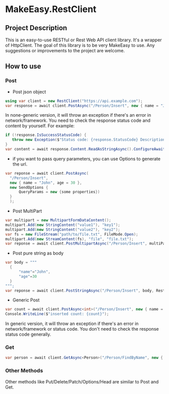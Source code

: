 # MakeEasy.RestClient

## Project Description
  This is an easy-to-use RESTful or Rest Web API client library. It's a wrapper of HttpClient. The goal of this library is to be very MakeEasy to use. Any suggestions or improvements to the project are welcome.

## How to use

### Post
  + Post json object
  ```csharp
  using var client = new RestClient("https://api.example.com");
  var response = await client.PostAsync("/Person/Insert", new { name = "John", age = 30 });
  ```
  In none-generic version, it will throw an exception if there's an error in network/framework. You need to check the response status code and content by yourself. For example:
  ```csharp
  if (!response.IsSuccessStatusCode) {
     throw new Exception($"Status code: {response.StatusCode} Description:{response.ReasonPhrase}");
  }
  var content = await response.Content.ReadAsStringAsync().ConfigureAwait(false);
  ```
  + if you want to pass query parameters, you can use Options to generate the url.
  ```csharp
  var reponse = await client.PostAsync(
	"/Person/Insert",
	new { name = "John", age = 30 },
	new SendOptions {
		QueryParams = new {some properties})
	}
	);
  ```
  + Post MultiPart
  ```csharp
  var multipart = new MultipartFormDataContent();
  multipart.Add(new StringContent("value1"), "key1");
  multipart.Add(new StringContent("value2"), "key2");
  var fs = new FileStream("path/to/file.txt", FileMode.Open);
  multipart.Add(new StreamContent(fs), "file", "file.txt");
  var reponse = await client.PostMultipartAsync("/Person/Insert", multiPart);
  ```
  + Post pure string as body
  ```csharp
  var body = """
	{
		"name"="John",
		"age"=30
	}
  """;
  var reponse = await client.PostStringAsync("/Person/Insert", body, RestContentTypes.Json);
  ```
  + Generic Post
  ```csharp
  var count = await client.PostAsync<int>("/Person/Insert", new { name = "John", age = 30 });
  Console.WriteLine($"inserted count: {count}");
  ```
  In generic version, it will throw an exception if there's an error in network/framework or status code. You don't need to check the response status code generally.
### Get
  ```csharp
  var person = await client.GetAsync<Person>("/Person/FindByName", new { name = "John" });
  ```
### Other Methods
  Other methods like Put/Delete/Patch/Options/Head are similar to Post and Get.

